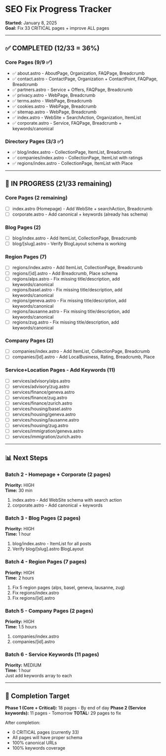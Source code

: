 # SEO Fix Progress Tracker

**Started:** January 8, 2025  
**Goal:** Fix 33 CRITICAL pages + improve ALL pages

---

## ✅ COMPLETED (12/33 = 36%)

### Core Pages (9/9 ✅)
- ✅ about.astro - AboutPage, Organization, FAQPage, Breadcrumb
- ✅ contact.astro - ContactPage, Organization + ContactPoint, FAQPage, Breadcrumb
- ✅ partners.astro - Service + Offers, FAQPage, Breadcrumb
- ✅ privacy.astro - WebPage, Breadcrumb
- ✅ terms.astro - WebPage, Breadcrumb
- ✅ cookies.astro - WebPage, Breadcrumb
- ✅ sitemap.astro - WebPage, Breadcrumb
- ✅ index.astro - WebSite + SearchAction, Organization, ItemList
- ✅ corporate.astro - Service, FAQPage, Breadcrumb + keywords/canonical

### Directory Pages (3/3 ✅)
- ✅ blog/index.astro - CollectionPage, ItemList, Breadcrumb
- ✅ companies/index.astro - CollectionPage, ItemList with ratings
- ✅ regions/index.astro - CollectionPage, ItemList with Place

---

## 🔄 IN PROGRESS (21/33 remaining)

### Core Pages (2 remaining)
- [ ] index.astro (Homepage) - Add WebSite + searchAction, Breadcrumb
- [ ] corporate.astro - Add canonical + keywords (already has schema)

### Blog Pages (2)
- [ ] blog/index.astro - Add ItemList, CollectionPage, Breadcrumb
- [ ] blog/[slug].astro - Verify BlogLayout schema is working

### Region Pages (7)
- [ ] regions/index.astro - Add ItemList, CollectionPage, Breadcrumb
- [ ] regions/[id].astro - Add Breadcrumb, Place schema
- [ ] regions/alps.astro - Fix missing title/description, add keywords/canonical
- [ ] regions/basel.astro - Fix missing title/description, add keywords/canonical
- [ ] regions/geneva.astro - Fix missing title/description, add keywords/canonical
- [ ] regions/lausanne.astro - Fix missing title/description, add keywords/canonical
- [ ] regions/zug.astro - Fix missing title/description, add keywords/canonical

### Company Pages (2)
- [ ] companies/index.astro - Add ItemList, CollectionPage, Breadcrumb
- [ ] companies/[id].astro - Add LocalBusiness, Rating, Breadcrumb, Place

### Service+Location Pages - Add Keywords (11)
- [ ] services/advisory/alps.astro
- [ ] services/advisory/zug.astro
- [ ] services/finance/geneva.astro
- [ ] services/finance/zug.astro
- [ ] services/finance/zurich.astro
- [ ] services/housing/basel.astro
- [ ] services/housing/geneva.astro
- [ ] services/housing/lausanne.astro
- [ ] services/housing/zug.astro
- [ ] services/immigration/geneva.astro
- [ ] services/immigration/zurich.astro

---

## 📊 Next Steps

### Batch 2 - Homepage + Corporate (2 pages)
**Priority:** HIGH  
**Time:** 30 min  
1. index.astro - Add WebSite schema with search action
2. corporate.astro - Add canonical + keywords

### Batch 3 - Blog Pages (2 pages)
**Priority:** HIGH  
**Time:** 1 hour  
1. blog/index.astro - ItemList for all posts
2. Verify blog/[slug].astro BlogLayout

### Batch 4 - Region Pages (7 pages)
**Priority:** HIGH  
**Time:** 2 hours  
1. Fix 5 region pages (alps, basel, geneva, lausanne, zug)
2. Fix regions/index.astro
3. Fix regions/[id].astro

### Batch 5 - Company Pages (2 pages)
**Priority:** HIGH  
**Time:** 1.5 hours  
1. companies/index.astro
2. companies/[id].astro

### Batch 6 - Service Keywords (11 pages)
**Priority:** MEDIUM  
**Time:** 1 hour  
Just add keywords array to each

---

## 🎯 Completion Target

**Phase 1 (Core + Critical):** 18 pages - By end of day
**Phase 2 (Service keywords):** 11 pages - Tomorrow
**TOTAL:** 29 pages to fix

After completion:
- 0 CRITICAL pages (currently 33)
- All pages will have proper schema
- 100% canonical URLs
- 100% keywords coverage

